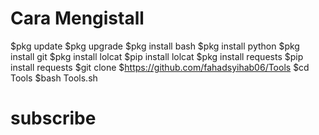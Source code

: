 # Cara Mengistall
$pkg update
$pkg upgrade
$pkg install bash
$pkg install python
$pkg install git
$pkg install lolcat
$pip install lolcat
$pkg install requests
$pip install requests
$git clone $https://github.com/fahadsyihab06/Tools
$cd Tools
$bash Tools.sh
# subscribe
